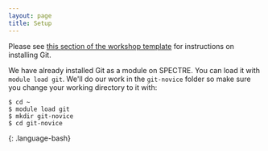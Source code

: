 ```yaml
---
layout: page
title: Setup
---
```


Please see [this section of the workshop template][workshop-setup]
for instructions on installing Git.

We have already installed Git as a module on SPECTRE. You can load it with `module load git`. We'll do our work in the `git-novice` folder so make sure you change your working directory to it with:

~~~
$ cd ~
$ module load git
$ mkdir git-novice
$ cd git-novice
~~~
{: .language-bash}

[workshop-setup]: https://carpentries.github.io/workshop-template/#git

